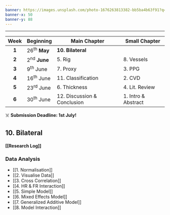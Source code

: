 ```yaml
---
banner: https://images.unsplash.com/photo-1676263813382-bb5ba4b63f91?q=80&w=1742&auto=format&fit=crop&ixlib=rb-4.0.3&ixid=M3wxMjA3fDB8MHxwaG90by1wYWdlfHx8fGVufDB8fHx8fA%3D%3D
banner-x: 50
banner-y: 88
---
```

********

| Week  | Beginning               | Main Chapter                | Small Chapter       |
| :---: | :---------------------- | --------------------------- | ------------------- |
| **1** | 26<sup>th</sup> **May** | **10. Bilateral**           |                     |
| **2** | 2<sup>nd</sup> **June** | 5. Rig                      | 8. Vessels          |
| **3** | 9<sup>th</sup> June     | 7. Proxy                    | 3. PPG              |
| **4** | 16<sup>th</sup> June    | 11. Classification          | 2. CVD              |
| **5** | 23<sup>rd</sup> June    | 6. Thickness                | 4. Lit. Review      |
| **6** | 30<sup>th</sup> June    | 12. Discussion & Conclusion | 1. Intro & Abstract |
☠️ **Submission Deadline: 1st July!**

## 10. Bilateral
#### [[Research Log]]
### Data Analysis
- [[1. Normalisation]]
- [[2. Visualise Data]]
- [[3. Cross Correlation]]
- [[4. HR & FR Interaction]]
- [[5. Simple Model]]
- [[6. Mixed Effects Model]]
- [[7. Generalized Additive Model]]
- [[8. Model Interaction]]